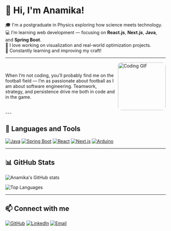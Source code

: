 # 👋 Hi, I'm Anamika!

🎓 I'm a postgraduate in Physics exploring how science meets technology.  
💻 I’m learning web development — focusing on **React.js**, **Next.js**, **Java**, and **Spring Boot**.  
🔭 I love working on visualization and real-world optimization projects.  
🌱 Constantly learning and improving my craft!

---
<div style="display: flex; align-items: center;">
  <p style="flex: 1; margin-right: 10px;">
    When I’m not coding, you’ll probably find me on the football field — I’m as passionate about football as I am about software engineering. Teamwork, strategy, and persistence drive me both in code and in the game.
  </p>
  <img src="https://media0.giphy.com/media/v1.Y2lkPTc5MGI3NjExcXpmbXg3eXJxYXl4YW92aG0wdm14d29xajRveTZvbWtqM2ZwNTNndyZlcD12MV9pbnRlcm5hbF9naWZfYnlfaWQmY3Q9Zw/BmzqC8YEtarJK/giphy.gif" alt="Coding GIF" width="150" style="border-radius: 10px;"/>
</div>
---

## 🧰 Languages and Tools

[![Java](https://img.shields.io/badge/Java-ED8B00?style=for-the-badge&logo=openjdk&logoColor=white)](https://www.java.com/)
[![Spring Boot](https://img.shields.io/badge/Spring_Boot-6DB33F?style=for-the-badge&logo=springboot&logoColor=white)](https://spring.io/projects/spring-boot)
[![React](https://img.shields.io/badge/React-20232A?style=for-the-badge&logo=react&logoColor=61DAFB)](https://react.dev/)
[![Next.js](https://img.shields.io/badge/Next.js-000000?style=for-the-badge&logo=nextdotjs&logoColor=white)](https://nextjs.org/)
[![Arduino](https://img.shields.io/badge/Arduino-00979D?style=for-the-badge&logo=arduino&logoColor=white)](https://www.arduino.cc/)

---

## 📊 GitHub Stats

![Anamika's GitHub stats](https://github-readme-stats.vercel.app/api?username=AnamikaAnilkumar&show_icons=true&theme=tokyonight)

![Top Languages](https://github-readme-stats.vercel.app/api/top-langs/?username=AnamikaAnilkumar&layout=compact&theme=tokyonight)

---

## 📫 Connect with me

[![GitHub](https://img.shields.io/badge/GitHub-AnamikaAnilkumar-181717?style=for-the-badge&logo=github)](https://github.com/anamikaanilkumar)
[![LinkedIn](https://img.shields.io/badge/LinkedIn-Anamika%20Anilkumar-0A66C2?style=for-the-badge&logo=linkedin)](https://www.linkedin.com/in/anamika-anilkumar-12b0a825b/)
[![Email](https://img.shields.io/badge/Email-anamikaanilkumar2264@gmail.com-D14836?style=for-the-badge&logo=gmail&logoColor=white)](mailto:anamikaanilkumar2264@gmail.com.com)

